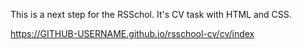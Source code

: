 This is a next step for the RSSchol. It's CV task with HTML and CSS. 


https://GITHUB-USERNAME.github.io/rsschool-cv/cv/index
